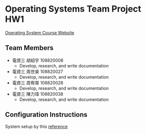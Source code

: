 # Operating Systems Team Project HW1

[Operating System Course Website](https://myweb.ntut.edu.tw/~jhwang/OSu/)

## Team Members

- 電資三 胡紹宇 108820008
  - Develop, research, and write documentation
- 電資三 周世昊 108820027
  - Develop, research, and write documentation
- 電資三 周宥霄 108820028
  - Develop, research, and write documentation
- 電資三 陳力瑋 108820038
  - Develop, research, and write documentation

## Configuration Instructions

System setup by this [reference](http://cs.westminstercollege.edu/~greg/osc10e/vm/index.html)
